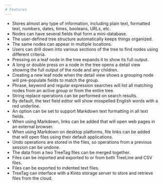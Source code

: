 ```yaml
---
# Features
---
```


* Stores almost any type of information, including plain text, formatted text,
  numbers, dates, times, booleans, URLs, etc.
* Nodes can have several fields that form a mini-database.
* The user-defined tree structure automatically keeps things organized.
* The same nodes can appear in multiple locations.
* Users can drill down into various sections of the tree to find nodes using
  different criteria.
* Pressing on a leaf node in the tree expands it to show its full output.
* A long or double press on a node in the tree opens a detail view showing the
  full output of the node and any children.
* Creating a new leaf node when the detail view shows a grouping node will
  pre-populate fields to match the group.
* Phrase, keyword and regular expression searches will list all matching nodes
  from an active group or from the entire tree.
* String replace operations can be performed on search results.
* By default, the text field editor will show misspelled English words with a
  red underline.
* An option can be set to support Markdown text formatting in all text fields.
* When using Markdown, links can be added that will open web pages in an
  external browser.
* When using Markdown on desktop platforms, file links can be added that will
  open files using their default applications.
* Undo operations are stored in the files, so operations from a previous session
  can be undone.
* The data from a two TreeTag files can be merged together.
* Files can be imported and exported to or from both TreeLine and CSV files.
* Files can be exported to indented text files.
* TreeTag can interface with a Kinto storage server to store and retrieve files
  from the cloud.


